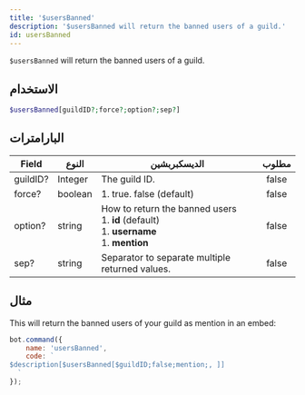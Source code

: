 ```yaml
---
title: '$usersBanned'
description: '$usersBanned will return the banned users of a guild.'
id: usersBanned
---
```


`$usersBanned` will return the banned users of a guild.

## الاستخدام

```php
$usersBanned[guildID?;force?;option?;sep?]
```

## البارامترات

| Field    | النوع   | الديسكبربشين                                                                                                             | مطلوب |
| -------- | ------- | ------------------------------------------------------------------------------------------------------------------------ |:-----:|
| guildID? | Integer | The guild ID.                                                                                                            | false |
| force?   | boolean | 1. true. false (default)                                                                                                 | false |
| option?  | string  | How to return the banned users <br /> 1. **id** (default) <br /> 1. **username** <br /> 1. **mention** | false |
| sep?     | string  | Separator to separate multiple returned values.                                                                          | false |

## مثال

This will return the banned users of your guild as mention in an embed:

```javascript
bot.command({
    name: 'usersBanned',
    code: `
$description[$usersBanned[$guildID;false;mention;, ]]
  `
});
```
